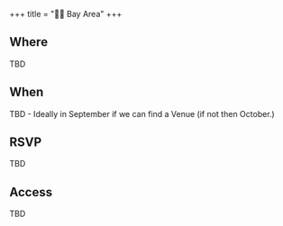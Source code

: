 +++
title = "🌅🌉 Bay Area"
+++
<!--If the venue for the month does not have a serviceable logo to use here consider omitting or using /images/bayarea/trolleyproblem.png as a place holder-->


## Where
TBD

## When
TBD - Ideally in September if we can find a Venue (if not then October.)

## RSVP
TBD

## Access
TBD

